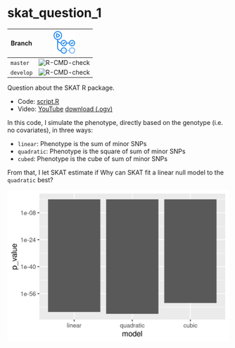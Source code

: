# skat_question_1

Branch   |[![GitHub Actions logo](GitHubActions.png)](https://github.com/richelbilderbeek/skat_question_1/actions)
---------|-------------------------------------------------------------------------------------------------------------------
`master` |![R-CMD-check](https://github.com/richelbilderbeek/skat_question_1/workflows/R-CMD-check/badge.svg?branch=master) 
`develop`|![R-CMD-check](https://github.com/richelbilderbeek/skat_question_1/workflows/R-CMD-check/badge.svg?branch=develop)

Question about the SKAT R package.

 * Code: [script.R](script.R)
 * Video: [YouTube](https://youtu.be/6Tmd6Y0RN-w) [download (.ogv)](http://richelbilderbeek.nl/skat_question_1.ogv)

In this code, I simulate the phenotype, directly based on the 
genotype (i.e. no covariates), in three ways:

 * `linear`: Phenotype is the sum of minor SNPs
 * `quadratic`: Phenotype is the square of sum of minor SNPs
 * `cubed`: Phenotype is the cube of sum of minor SNPs

From that, I let SKAT estimate if 
Why can SKAT fit a linear null model to the `quadratic` best?

![](p_values.png)


